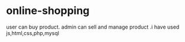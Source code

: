 # online-shopping
user can buy product. admin can sell and manage product .i have used js,html,css,php,mysql
